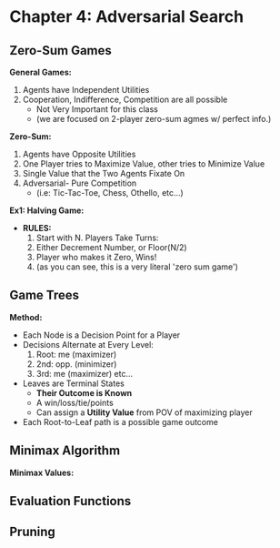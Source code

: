 # Chapter 4: Adversarial Search 

## Zero-Sum Games 
**General Games:**
1. Agents have Independent Utilities 
2. Cooperation, Indifference, Competition are all possible
    - Not Very Important for this class 
    - (we are focused on 2-player zero-sum agmes w/ perfect info.)

**Zero-Sum:**
1. Agents have Opposite Utilities 
2. One Player tries to Maximize Value, other tries to Minimize Value 
3. Single Value that the Two Agents Fixate On 
4. Adversarial- Pure Competition 
    - (i.e: Tic-Tac-Toe, Chess, Othello, etc...)

**Ex1: Halving Game:**
- **RULES:**
    1. Start with N. Players Take Turns: 
    2. Either Decrement Number, or Floor(N/2)
    3. Player who makes it Zero, Wins! 
    4. (as you can see, this is a very literal 'zero sum game')

## Game Trees
**Method:**
- Each Node is a Decision Point for a Player 
- Decisions Alternate at Every Level: 
    1. Root: me (maximizer)
    2. 2nd: opp. (minimizer)
    3. 3rd: me (maximizer)  etc... 
- Leaves are Terminal States 
    - **Their Outcome is Known**
    - A win/loss/tie/points
    - Can assign a **Utility Value** from POV of maximizing player
- Each Root-to-Leaf path is a possible game outcome

## Minimax Algorithm
**Minimax Values:**

## Evaluation Functions 

## Pruning